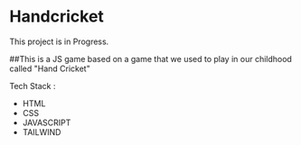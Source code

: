 # Handcricket
This project is in Progress.

##This is a JS game based on a game that we used to play in our childhood called "Hand Cricket"

Tech Stack :
- HTML
- CSS
- JAVASCRIPT
- TAILWIND
